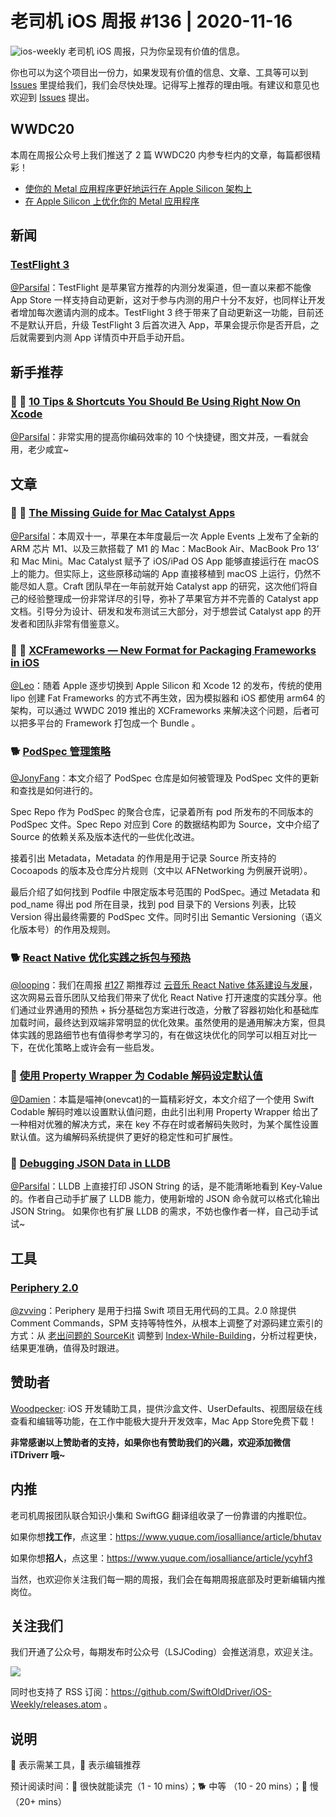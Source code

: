 # 老司机 iOS 周报 #136 | 2020-11-16

![ios-weekly](https://github.com/SwiftOldDriver/iOS-Weekly/blob/master/assets/ios-weekly.png?raw=true)
老司机 iOS 周报，只为你呈现有价值的信息。

你也可以为这个项目出一份力，如果发现有价值的信息、文章、工具等可以到 [Issues](https://github.com/SwiftOldDriver/iOS-Weekly/issues) 里提给我们，我们会尽快处理。记得写上推荐的理由哦。有建议和意见也欢迎到 [Issues](https://github.com/SwiftOldDriver/iOS-Weekly/issues) 提出。

## WWDC20

本周在周报公众号上我们推送了 2 篇 WWDC20 内参专栏内的文章，每篇都很精彩！

- [使你的 Metal 应用程序更好地运行在 Apple Silicon 架构上](https://mp.weixin.qq.com/s/sQKC4Bf_NLYK6ZuMYOUmuw)
- [在 Apple Silicon 上优化你的 Metal 应用程序](https://mp.weixin.qq.com/s/QQ2cPufxwZoWCCB3-1MxfA)

## 新闻

### [TestFlight 3](https://developer.apple.com/news/releases/?id=11112020)

[@Parsifal](https://github.com/ParsifalC)：TestFlight 是苹果官方推荐的内测分发渠道，但一直以来都不能像 App Store 一样支持自动更新，这对于参与内测的用户十分不友好，也同样让开发者增加每次邀请内测的成本。TestFlight 3 终于带来了自动更新这一功能，目前还不是默认开启，升级 TestFlight 3 后首次进入 App，苹果会提示你是否开启，之后就需要到内测 App 详情页中开启手动开启。

## 新手推荐

### 🐎 🚧 [10 Tips & Shortcuts You Should Be Using Right Now On Xcode](https://medium.com/@mpesate/10-tips-shortcuts-you-should-be-using-right-now-on-xcode-2e9e1b01511e)

[@Parsifal](https://github.com/ParsifalC)：非常实用的提高你编码效率的 10 个快捷键，图文并茂，一看就会用，老少咸宜~

## 文章

### 🌟 🐢 [The Missing Guide for Mac Catalyst Apps](https://www.craft.do/maccatalyst-guide)

[@Parsifal](https://github.com/ParsifalC)：本周双十一，苹果在本年度最后一次 Apple Events 上发布了全新的 ARM 芯片 M1、以及三款搭载了 M1 的 Mac：MacBook Air、MacBook Pro 13‘ 和 Mac Mini。Mac Catalyst 赋予了 iOS/iPad OS App 能够直接运行在 macOS 上的能力。但实际上，这些原移动端的 App 直接移植到 macOS 上运行，仍然不能尽如人意。Craft 团队早在一年前就开始 Catalyst app 的研究，这次他们将自己的经验整理成一份非常详尽的引导，弥补了苹果官方并不完善的 Catalyst app 文档。引导分为设计、研发和发布测试三大部分，对于想尝试 Catalyst app 的开发者和团队非常有借鉴意义。

### 🐎 🚧 [XCFrameworks — New Format for Packaging Frameworks in iOS](https://medium.com/dev-jam/xcframeworks-new-format-of-packaging-frameworks-in-ios-306cda40b24f)

[@Leo](https://github.com/LeoMobileDeveloper)：随着 Apple 逐步切换到 Apple Silicon 和 Xcode 12 的发布，传统的使用 lipo 创建 Fat Frameworks 的方式不再生效，因为模拟器和 iOS 都使用 arm64 的架构，可以通过 WWDC 2019 推出的 XCFrameworks 来解决这个问题，后者可以把多平台的 Framework 打包成一个 Bundle 。

### 🐕 [PodSpec 管理策略](https://mp.weixin.qq.com/s/Kb2IxY2E3soxSlGykNZTuQ)

[@JonyFang](https://github.com/JonyFang)：本文介绍了 PodSpec 仓库是如何被管理及 PodSpec 文件的更新和查找是如何进行的。

Spec Repo 作为 PodSpec 的聚合仓库，记录着所有 pod 所发布的不同版本的 PodSpec 文件。Spec Repo 对应到 Core 的数据结构即为 Source，文中介绍了 Source 的依赖关系及版本迭代的一些优化改进。

接着引出 Metadata，Metadata 的作用是用于记录 Source 所支持的 Cocoapods 的版本及仓库分片规则（文中以 AFNetworking 为例展开说明）。

最后介绍了如何找到 Podfile 中限定版本号范围的 PodSpec。通过 Metadata 和 pod_name 得出 pod 所在目录，找到 pod 目录下的 Versions 列表，比较 Version 得出最终需要的 PodSpec 文件。同时引出 Semantic Versioning（语义化版本号）的作用及规则。

### 🐕 [React Native 优化实践之拆包与预热](https://mp.weixin.qq.com/s/vh2TaGcGFXCz24nqRYbbLQ)

[@looping](https://github.com/looping)：我们在周报 [#127](https://github.com/SwiftOldDriver/iOS-Weekly/releases/tag/%23127) 期推荐过 [云音乐 React Native 体系建设与发展](https://juejin.im/post/6867722436369416206)，这次网易云音乐团队又给我们带来了优化 React Native 打开速度的实践分享。他们通过业界通用的预热 + 拆分基础包方案进行改造，分散了容器初始化和基础库加载时间，最终达到双端非常明显的优化效果。虽然使用的是通用解决方案，但具体实践的思路细节也有值得参考学习的，有在做这块优化的同学可以相互对比一下，在优化策略上或许会有一些启发。

### 🐎 [使用 Property Wrapper 为 Codable 解码设定默认值](https://mp.weixin.qq.com/s/jOyHRS2Wx6MJpuYuENhVgg)

[@Damien](https://github.com/ZengyiMa)：本篇是喵神(onevcat)的一篇精彩好文，本文介绍了一个使用 Swift Codable 解码时难以设置默认值问题，由此引出利用 Property Wrapper 给出了一种相对优雅的解决方式，来在 key 不存在时或者解码失败时，为某个属性设置默认值。这为编解码系统提供了更好的稳定性和可扩展性。

### 🐎 [Debugging JSON Data in LLDB](https://soffes.blog/debugging-json-data-in-lldb)

[@Parsifal](https://github.com/ParsifalC)：LLDB 上直接打印 JSON String 的话，是不能清晰地看到 Key-Value 的。作者自己动手扩展了 LLDB 能力，使用新增的 JSON 命令就可以格式化输出 JSON String。
如果你也有扩展 LLDB 的需求，不妨也像作者一样，自己动手试试~

## 工具

### [Periphery 2.0](https://github.com/peripheryapp/periphery/wiki/What%27s-new-in-Periphery-2.0)

[@zvving](https://github.com/zvving)：Periphery 是用于扫描 Swift 项目无用代码的工具。2.0 除提供 Comment Commands，SPM 支持等特性外，从根本上调整了对源码建立索引的方式：从 [老出问题的 SourceKit](https://github.com/peripheryapp/periphery/issues/49) 调整到 [Index-While-Building](https://docs.google.com/document/d/1cH2sTpgSnJZCkZtJl1aY-rzy4uGPcrI-6RrUpdATO2Q/edit)，分析过程更快，结果更准确，值得及时跟进。

## 赞助者

[Woodpecker](https://apps.apple.com/cn/app/woodpecker/id1333548463?mt=12): iOS 开发辅助工具，提供沙盒文件、UserDefaults、视图层级在线查看和编辑等功能，在工作中能极大提升开发效率，Mac App Store免费下载！

**非常感谢以上赞助者的支持，如果你也有赞助我们的兴趣，欢迎添加微信 iTDriverr 哦~**

## 内推

老司机周报团队联合知识小集和 SwiftGG 翻译组收录了一份靠谱的内推职位。

如果你想**找工作**，点这里：https://www.yuque.com/iosalliance/article/bhutav

如果你想**招人**，点这里：https://www.yuque.com/iosalliance/article/ycyhf3

当然，也欢迎你关注我们每一期的周报，我们会在每期周报底部及时更新编辑内推岗位。

## 关注我们

我们开通了公众号，每期发布时公众号（LSJCoding）会推送消息，欢迎关注。

![](https://github.com/SwiftOldDriver/iOS-Weekly/blob/master/assets/qrcode_for_wechat.jpg?raw=true)

同时也支持了 RSS 订阅：https://github.com/SwiftOldDriver/iOS-Weekly/releases.atom 。

## 说明

🚧 表示需某工具，🌟 表示编辑推荐

预计阅读时间：🐎 很快就能读完（1 - 10 mins）；🐕 中等 （10 - 20 mins）；🐢 慢（20+ mins）
